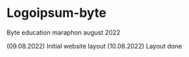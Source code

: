 # Logoipsum-byte
Byte education maraphon august 2022

(09.08.2022) Initial website layout
(10.08.2022) Layout done
